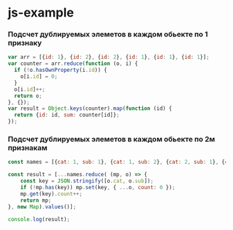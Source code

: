 # js-example

### Подсчет дублируемых элеметов в каждом обьекте по 1 признаку

```js
var arr = [{id: 1}, {id: 2}, {id: 2}, {id: 1}, {id: 1}, {id: 1}];
var counter = arr.reduce(function (o, i) {
  if (!o.hasOwnProperty(i.id)) {
    o[i.id] = 0;
  }
  o[i.id]++;
  return o;
}, {});
var result = Object.keys(counter).map(function (id) {
  return {id: id, sum: counter[id]};
});
```


### Подсчет дублируемых элеметов в каждом обьекте по 2м признакам
```js
const names = [{cat: 1, sub: 1}, {cat: 1, sub: 2}, {cat: 2, sub: 1}, {cat: 1, sub: 1}];

const result = [...names.reduce( (mp, o) => {
    const key = JSON.stringify([o.cat, o.sub]);
    if (!mp.has(key)) mp.set(key, { ...o, count: 0 });
    mp.get(key).count++;
    return mp;
}, new Map).values()];

console.log(result);
```

